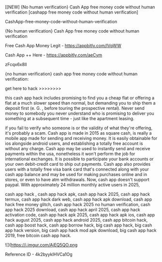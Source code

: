 [[NEW] {No human verification} Cash App free money code without human verification [cashapp free money code without human verification]

CashApp-free-money-code-without-human-verification

{No human verification} Cash App free money code without human verification

Free Cash App Money Legit -  https://appbitly.com/IVqWW


Cash App ++ Here - https://appbitly.com/aeCym


zFcqx6x8lI

{no human verification} cash app free money code without human verification:

get here to hack >>>>>>>>

this cash app hack includes promising to find you a cheap flat or offering a flat at a much slower speed than normal, but demanding you to ship them a deposit first (e. G. , before touring the prospective rental). Never send money to somebody you never understand who is promising to deliver you something at a subsequent time - just like the apartment leasing.

if you fail to verify who someone is or the validity of what they're offering, it's probably a scam. Cash app is made in 2015 as square cash, is really a mobile app made for sending and receiving money. It is easily obtainable for ios alongside android users, and establishing a totally free account is without any charge. Cash app may be used to instantly send and receive payments within the usa, nonetheless it won't perform the job for international exchanges. It is possible to participate your bank accounts or your own debit-credit card to ship out payments. Cash app also provides users with a totally free visa bank card that's connected along with your cash app balance and may be used for making purchases online and in stores, or even to have atm withdrawals. Now, cash app doesn't support paypal. With approximately 24 million monthly active users in 2025,

cash app hack , cash app hack apk, cash app hack 2025, cash app hack termux, cash app hack dark web, cash app hack apk download, cash app hack free money glitch, cash app hack 2025 no human verification, cash app hack 2025 download, cash app hack april 2025, cash app hack activation code, cash app hack apk 2025, cash app hack apk ios, cash app hack august 2025, cash app hack android 2025, cash app bitcoin hack, cash app boost hack, cash app borrow hack, big cash app hack, big cash app hack version, big cash app hack mod apk download, big cash app hack 2019, free bitcoin cash app hack.

![](https://i.imgur.com/AjEQ5QO.png

Reference ID - 4k2byykIHVCa1Og